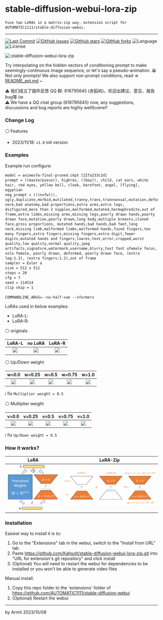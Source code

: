 # stable-diffusion-webui-lora-zip

    Fuse two LoRAs in a matrix-zip way, extension script for AUTOMATIC1111/stable-diffusion-webui.

----

<p align="left">
  <a href="https://github.com/Kahsolt/stable-diffusion-webui-lora-zip/commits"><img alt="Last Commit" src="https://img.shields.io/github/last-commit/Kahsolt/stable-diffusion-webui-lora-zip"></a>
  <a href="https://github.com/Kahsolt/stable-diffusion-webui-lora-zip/issues"><img alt="GitHub issues" src="https://img.shields.io/github/issues/Kahsolt/stable-diffusion-webui-lora-zip"></a>
  <a href="https://github.com/Kahsolt/stable-diffusion-webui-lora-zip/stargazers"><img alt="GitHub stars" src="https://img.shields.io/github/stars/Kahsolt/stable-diffusion-webui-lora-zip"></a>
  <a href="https://github.com/Kahsolt/stable-diffusion-webui-lora-zip/network"><img alt="GitHub forks" src="https://img.shields.io/github/forks/Kahsolt/stable-diffusion-webui-lora-zip"></a>
  <img alt="Language" src="https://img.shields.io/github/languages/top/Kahsolt/stable-diffusion-webui-lora-zip">
  <img alt="License" src="https://img.shields.io/github/license/Kahsolt/stable-diffusion-webui-lora-zip">
  <br/>
</p>

![:stable-diffusion-webui-lora-zip](https://count.getloli.com/get/@:stable-diffusion-webui-lora-zip)

Try interpolating on the hidden vectors of conditioning prompt to make seemingly-continuous image sequence, or let's say a pseudo-animation. 😀  
Not only prompts! We also support non-prompt conditions, read => [README_ext.md](README_ext.md) ~  

⚠ 我们成立了插件反馈 QQ 群: 616795645 (赤狐屿)，欢迎出建议、意见、报告bug等 (w  
⚠ We have a QQ chat group (616795645) now, any suggestions, discussions and bug reports are highly wellllcome!!  


### Change Log

⚪ Features

- 2023/11/18: `v1.0` init version


### Examples

Example run configure:

```
model = animesfw-final-pruned.ckpt [22fa233c2d]
prompt = ((masterpiece)), highres, ((boy)), child, cat ears, white hair, red eyes, yellow bell, cloak, barefoot, angel, [flying], egyptian
neg_prompt = (((nsfw))), ugly,duplicate,morbid,mutilated,tranny,trans,trannsexual,mutation,deformed,long neck,bad anatomy,bad proportions,extra arms,extra legs, disfigured,more than 2 nipples,malformed,mutated,hermaphrodite,out of frame,extra limbs,missing arms,missing legs,poorly drawn hands,poorty drawn face,mutation,poorly drawn,long body,multiple breasts,cloned face,gross proportions, mutated hands,bad hands,bad feet,long neck,missing limb,malformed limbs,malformed hands,fused fingers,too many fingers,extra fingers,missing fingers,extra digit,fewer digits,mutated hands and fingers,lowres,text,error,cropped,worst quality,low quality,normal quality,jpeg artifacts,signature,watermark,username,blurry,text font ufemale focus, solo female, poorly drawn, deformed, poorly drawn face, (extra leg:1.3), (extra fingers:1.2),out of frame
sampler = Euler a
size = 512 x 512
steps = 20
cfg = 7
seed = 114514
clip skip = 1

COMMANDLINE_ARGS=--no-half-vae --xformers
```

LoRAs used in below examples:

- LoRA-L: []()
- LoRA-R: []()

⚪ originals

| LoRA-L | no LoRA | LoRA-R |
| :-: | :-: | :-: |
| ![](img/LoRA-L.png) | ![](img/no-LoRA.png) | ![](img/LoRA-R.png) |

⚪ Up/Down weight

| w=0.0 | w=0.25 | w=0.5 | w=0.75 | w=1.0 |
| :-: | :-: | :-: | :-: | :-: |
| ![](img/w=0.0.png) | ![](img/w=0.25.png) | ![](img/w=0.5.png) | ![](img/w=0.75.png) | ![](img/w=1.0.png) |

ℹ fix `Multiplier weight = 0.5`

⚪ Multiplier weight

| v=0.0 | v=0.25 | v=0.5 | v=0.75 | v=1.0 |
| :-: | :-: | :-: | :-: | :-: |
| ![](img/v=0.0.png) | ![](img/v=0.25.png) | ![](img/v=0.5.png) | ![](img/v=0.75.png) | ![](img/v=1.0.png) |

ℹ fix `Up/Down weight = 0.5`


### How it works?

| LoRA | LoRA-Zip |
| :-: | :-: |
| ![](img/lora.png) | ![](img/lora_zip.png) |


### Installation

Easiest way to install it is to:
1. Go to the "Extensions" tab in the webui, switch to the "Install from URL" tab
2. Paste https://github.com/Kahsolt/stable-diffusion-webui-lora-zip.git into "URL for extension's git repository" and click install
3. (Optional) You will need to restart the webui for dependencies to be installed or you won't be able to generate video files

Manual install:
1. Copy this repo folder to the 'extensions' folder of https://github.com/AUTOMATIC1111/stable-diffusion-webui
2. (Optional) Restart the webui

----
by Armit
2023/10/08 
